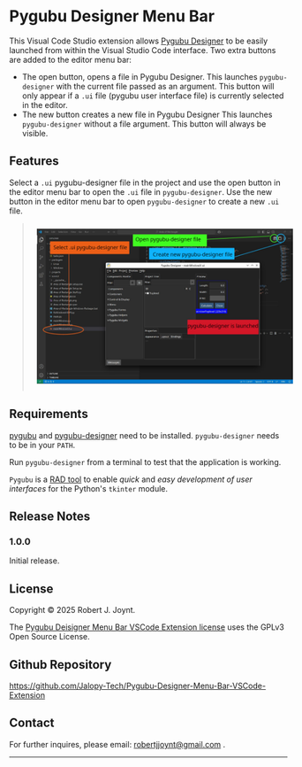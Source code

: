 # Pygubu Designer Menu Bar

This Visual Code Studio extension allows [Pygubu Designer](https://github.com/alejandroautalan/pygubu-designer) to be easily launched from within the Visual Studio Code interface. Two extra buttons are added to the editor menu bar:

- The open button, opens a file in Pygubu Designer. This launches `pygubu-designer` with the current file passed as an argument. This button will only appear if a `.ui` file (pygubu user interface file) is currently selected in the editor.
- The new button creates a new file in Pygubu Designer This launches `pygubu-designer` without a file argument. This button will always be visible.

## Features

Select a `.ui` pygubu-designer file in the project and use the open button in the editor menu bar to open the `.ui` file in `pygubu-designer`. Use the new button in the editor menu bar to open `pygubu-designer` to create a new `.ui` file.

> <img src="https://github.com/Jalopy-Tech/Pygubu-Designer-Menu-Bar-VSCode-Extension/blob/master/images/screenshot-features.jpg?raw=true" style="align:left; padding:10px;" />

## Requirements

[pygubu](https://github.com/alejandroautalan/pygubu) and [pygubu-designer](https://github.com/alejandroautalan/pygubu-designer) need to be installed. `pygubu-designer` needs to be in your `PATH`.

Run `pygubu-designer` from a terminal to test that the application is working.

`Pygubu` is a [RAD tool](https://en.wikipedia.org/wiki/Rapid_application_development) to enable *quick* and *easy development of user interfaces* for the Python's `tkinter` module.

## Release Notes

### 1.0.0

Initial release.

## License

Copyright &copy; 2025 Robert J. Joynt.

The <a href="https://github.com/Jalopy-Tech/Pygubu-Designer-Menu-Bar-VSCode-Extension/blob/master/LICENSE.md">Pygubu Deisigner Menu Bar VSCode Extension license</a> uses the GPLv3 Open Source License.

## Github Repository
https://github.com/Jalopy-Tech/Pygubu-Designer-Menu-Bar-VSCode-Extension


## Contact

For further inquires, please email: robertjjoynt@gmail.com .



---

